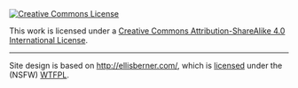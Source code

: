 <a rel="license" href="http://creativecommons.org/licenses/by-sa/4.0/">
<img alt="Creative Commons License" style="border-width:0" src="http://i.creativecommons.org/l/by-sa/4.0/80x15.png" />
</a>

This work is licensed under a
<a rel="license" href="http://creativecommons.org/licenses/by-sa/4.0/">Creative Commons Attribution-ShareAlike 4.0 International License</a>.

---

Site design is based on http://ellisberner.com/, which is [licensed](https://github.com/maletor/maletor.github.io/blob/df358c0706a313f75cba28744dc66f07447c41c0/LICENSE) under the (NSFW) [WTFPL](http://www.wtfpl.net/).
